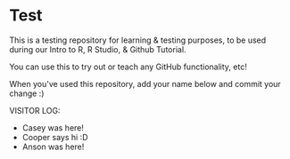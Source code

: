 # Test
This is a testing repository for learning & testing purposes, to be used during our Intro to R, R Studio, &amp; Github Tutorial.

You can use this to try out or teach any GitHub functionality, etc!

When you've used this repository, add your name below and commit your change :)

VISITOR LOG:
- Casey was here!
- Cooper says hi :D
- Anson was here!